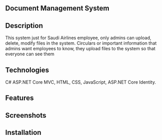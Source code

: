 ## Document Management System

## Description 
This system just for Saudi Airlines employee, only admins can upload, delete, modify files in the system. Circulars or important information that admins want employees to know, they upload files to the system so that everyone can see them

## Technologies 
C# ASP.NET Core MVC, HTML, CSS, JavaScript, ASP.NET Core Identity.

## Features 

## Screenshots

## Installation 


